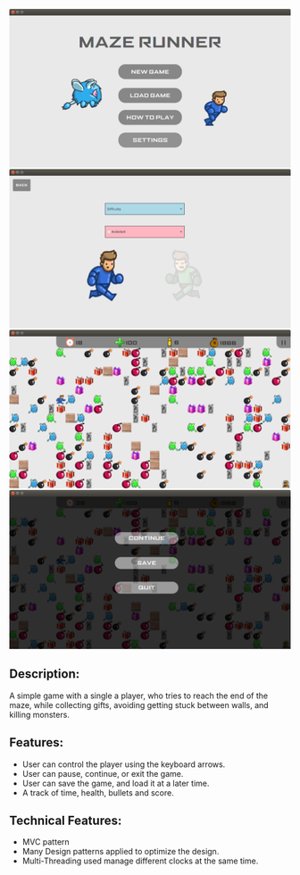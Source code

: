 ![Screenshot1](https://github.com/ahmedhammad97/Javafx-Maze-Runner/blob/master/1.png)
![Screenshot1](https://github.com/ahmedhammad97/Javafx-Maze-Runner/blob/master/2.png)
![Screenshot1](https://github.com/ahmedhammad97/Javafx-Maze-Runner/blob/master/3.png)
![Screenshot1](https://github.com/ahmedhammad97/Javafx-Maze-Runner/blob/master/4.png)

## Description:
A simple game with a single a player, who tries to reach the end of the maze, while collecting gifts, avoiding getting stuck between walls, and killing monsters.

## Features: 
- User can control the player using the keyboard arrows.
- User can pause, continue, or exit the game.
- User can save the game, and load it at a later time.
- A track of time, health, bullets and score.

## Technical Features:
- MVC pattern
- Many Design patterns applied to optimize the design.
- Multi-Threading used manage different clocks at the same time.
